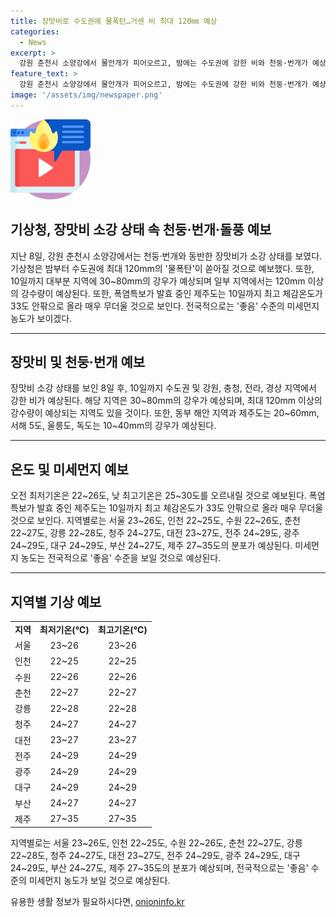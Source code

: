 ```yaml
---
title: 장맛비로 수도권에 물폭탄…거센 비 최대 120㎜ 예상
categories:
  - News
excerpt: >
  강원 춘천시 소양강에서 물안개가 피어오르고, 밤에는 수도권에 강한 비와 천둥·번개가 예상된다. 강원과 충청·전라·경상 지역에 10일까지 30~80㎜ 비가 예상되며, 최고 120㎜ 이상의 강수량도 예상된다. 제주도는 10일까지 폭염특보가 계속되며, 미세먼지는 전국적으로 좋음 수준을 보일 것으로 예상된다. 이에 따라 기상청은 돌풍과 함께 강한 비가 예상된다고 밝혔다. (150자)
feature_text: >
  강원 춘천시 소양강에서 물안개가 피어오르고, 밤에는 수도권에 강한 비와 천둥·번개가 예상된다. 강원과 충청·전라·경상 지역에 10일까지 30~80㎜ 비가 예상되며, 최고 120㎜ 이상의 강수량도 예상된다. 제주도는 10일까지 폭염특보가 계속되며, 미세먼지는 전국적으로 좋음 수준을 보일 것으로 예상된다. 이에 따라 기상청은 돌풍과 함께 강한 비가 예상된다고 밝혔다. (150자)
image: '/assets/img/newspaper.png'
---
```


<p><img src="/assets/img/news.png" alt="rentncar 속보" /></p>

<h2 data-ke-size="size26">기상청, 장맛비 소강 상태 속 천둥·번개·돌풍 예보</h2>

<p data-ke-size="size16">지난 8일, 강원 춘천시 소양강에서는 천둥·번개와 동반한 장맛비가 소강 상태를 보였다. 기상청은 밤부터 수도권에 최대 120mm의 '물폭탄'이 쏟아질 것으로 예보했다. 또한, 10일까지 대부분 지역에 30~80mm의 강우가 예상되며 일부 지역에서는 120mm 이상의 강수량이 예상된다. 또한, 폭염특보가 발효 중인 제주도는 10일까지 최고 체감온도가 33도 안팎으로 올라 매우 무더울 것으로 보인다. 전국적으로는 '좋음' 수준의 미세먼지 농도가 보이겠다.</p>

<hr>

<h2 data-ke-size="size26">장맛비 및 천둥·번개 예보</h2>

<p data-ke-size="size16">장맛비 소강 상태를 보인 8일 후, 10일까지 수도권 및 강원, 충청, 전라, 경상 지역에서 강한 비가 예상된다. 해당 지역은 30~80mm의 강우가 예상되며, 최대 120mm 이상의 강수량이 예상되는 지역도 있을 것이다. 또한, 동부 해안 지역과 제주도는 20~60mm, 서해 5도, 울릉도, 독도는 10~40mm의 강우가 예상된다.</p>

<hr>

<h2 data-ke-size="size26">온도 및 미세먼지 예보</h2>

<p data-ke-size="size16">오전 최저기온은 22~26도, 낮 최고기온은 25~30도를 오르내릴 것으로 예보된다. 폭염특보가 발효 중인 제주도는 10일까지 최고 체감온도가 33도 안팎으로 올라 매우 무더울 것으로 보인다. 지역별로는 서울 23~26도, 인천 22~25도, 수원 22~26도, 춘천 22~27도, 강릉 22~28도, 청주 24~27도, 대전 23~27도, 전주 24~29도, 광주 24~29도, 대구 24~29도, 부산 24~27도, 제주 27~35도의 분포가 예상된다. 미세먼지 농도는 전국적으로 '좋음' 수준을 보일 것으로 예상된다.</p>

<hr>

<h2 data-ke-size="size26">지역별 기상 예보</h2>

<table>
  <tr>
    <td style="text-align: center; height: 17px;"><b>지역</b></td>
    <td style="text-align: center; height: 17px;"><b>최저기온(℃)</b></td>
    <td style="text-align: center; height: 17px;"><b>최고기온(℃)</b></td>
  </tr>
  <tr>
    <td style="text-align: center; height: 17px;">서울</td>
    <td style="text-align: center; height: 17px;">23~26</td>
    <td style="text-align: center; height: 17px;">23~26</td>
  </tr>
  <tr>
    <td style="text-align: center; height: 17px;">인천</td>
    <td style="text-align: center; height: 17px;">22~25</td>
    <td style="text-align: center; height: 17px;">22~25</td>
  </tr>
  <tr>
    <td style="text-align: center; height: 17px;">수원</td>
    <td style="text-align: center; height: 17px;">22~26</td>
    <td style="text-align: center; height: 17px;">22~26</td>
  </tr>
  <tr>
    <td style="text-align: center; height: 17px;">춘천</td>
    <td style="text-align: center; height: 17px;">22~27</td>
    <td style="text-align: center; height: 17px;">22~27</td>
  </tr>
  <tr>
    <td style="text-align: center; height: 17px;">강릉</td>
    <td style="text-align: center; height: 17px;">22~28</td>
    <td style="text-align: center; height: 17px;">22~28</td>
  </tr>
  <tr>
    <td style="text-align: center; height: 17px;">청주</td>
    <td style="text-align: center; height: 17px;">24~27</td>
    <td style="text-align: center; height: 17px;">24~27</td>
  </tr>
  <tr>
    <td style="text-align: center; height: 17px;">대전</td>
    <td style="text-align: center; height: 17px;">23~27</td>
    <td style="text-align: center; height: 17px;">23~27</td>
  </tr>
  <tr>
    <td style="text-align: center; height: 17px;">전주</td>
    <td style="text-align: center; height: 17px;">24~29</td>
    <td style="text-align: center; height: 17px;">24~29</td>
  </tr>
  <tr>
    <td style="text-align: center; height: 17px;">광주</td>
    <td style="text-align: center; height: 17px;">24~29</td>
    <td style="text-align: center; height: 17px;">24~29</td>
  </tr>
  <tr>
    <td style="text-align: center; height: 17px;">대구</td>
    <td style="text-align: center; height: 17px;">24~29</td>
    <td style="text-align: center; height: 17px;">24~29</td>
  </tr>
  <tr>
    <td style="text-align: center; height: 17px;">부산</td>
    <td style="text-align: center; height: 17px;">24~27</td>
    <td style="text-align: center; height: 17px;">24~27</td>
  </tr>
  <tr>
    <td style="text-align: center; height: 17px;">제주</td>
    <td style="text-align: center; height: 17px;">27~35</td>
    <td style="text-align: center; height: 17px;">27~35</td>
  </tr>
</table>

<p data-ke-size="size16">지역별로는 서울 23~26도, 인천 22~25도, 수원 22~26도, 춘천 22~27도, 강릉 22~28도, 청주 24~27도, 대전 23~27도, 전주 24~29도, 광주 24~29도, 대구 24~29도, 부산 24~27도, 제주 27~35도의 분포가 예상되며, 전국적으로는 '좋음' 수준의 미세먼지 농도가 보일 것으로 예상된다.</p>
유용한 생활 정보가 필요하시다면, <a href="https://onioninfo.kr" rel="dofollow">onioninfo.kr</a>


